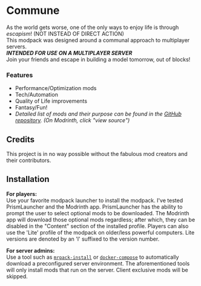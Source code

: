 # Commune

As the world gets worse, one of the only ways to enjoy life is through _*escapism*_! (NOT INSTEAD OF DIRECT ACTION) \
This modpack was designed around a communal approach to multiplayer servers. \
***INTENDED FOR USE ON A MULTIPLAYER SERVER***   
Join your friends and escape in building a model tomorrow, out of blocks!

### Features

- Performance/Optimization mods
- Tech/Automation
- Quality of Life improvements
- Fantasy/Fun!
- _*Detailed list of mods and their purpose can be found in the [GitHub repository][gh-modlist-url]. (On Modrinth, click "view source")*_

## Credits
This project is in no way possible without the fabulous mod creators and their contributors.


## Installation
**For players:** \
Use your favorite modpack launcher to install the modpack. I've tested PrismLauncher and the Modrinth app. PrismLauncher has the ability to prompt the user to select optional mods to be downloaded. The Modrinth app will download those optional mods regardless; after which, they can be disabled in the "Content" section of the installed profile.
Players can also use the 'Lite' profile of the modpack on older/less powerful computers. Lite versions are denoted by an 'l' suffixed to the version number.

**For server admins:** \
Use a tool such as [`mrpack-install`][mrpack-install-url] or [`docker-compose`][docker-compose-url] to automatically download a preconfigured server environment. The aforementioned tools will only install mods that run on the server. Client exclusive mods will be skipped.



[gh-modlist-url]: <https://github.com/cwse1/commune/blob/main/modlist.md>
[mrpack-install-url]: <https://github.com/nothub/mrpack-install>
[docker-compose-url]: <https://github.com/docker/compose>
